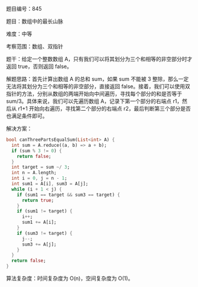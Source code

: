 题目编号：845

题目：数组中的最长山脉

难度：中等

考察范围：数组、双指针

题干：给定一个整数数组 A，只有我们可以将其划分为三个和相等的非空部分时才返回 true，否则返回 false。

解题思路：首先计算出数组 A 的总和 sum，如果 sum 不能被 3 整除，那么一定无法将其划分为三个和相等的非空部分，直接返回 false。接着，我们可以使用双指针的方法，分别从数组的两端开始向中间遍历，寻找每个部分的和是否等于 sum/3。具体来说，我们可以先遍历数组 A，记录下第一个部分的右端点 r1，然后从 r1+1 开始向右遍历，寻找第二个部分的右端点 r2，最后判断第三个部分是否也满足条件即可。

解决方案：

```dart
bool canThreePartsEqualSum(List<int> A) {
  int sum = A.reduce((a, b) => a + b);
  if (sum % 3 != 0) {
    return false;
  }
  int target = sum ~/ 3;
  int n = A.length;
  int i = 0, j = n - 1;
  int sum1 = A[i], sum3 = A[j];
  while (i + 1 < j) {
    if (sum1 == target && sum3 == target) {
      return true;
    }
    if (sum1 != target) {
      i++;
      sum1 += A[i];
    }
    if (sum3 != target) {
      j--;
      sum3 += A[j];
    }
  }
  return false;
}
```

算法复杂度：时间复杂度为 O(n)，空间复杂度为 O(1)。